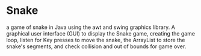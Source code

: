 # Snake
 a game of snake in Java using the awt and swing graphics library. A graphical user interface (GUI) to display the Snake game, creating the game loop, listen for Key presses to move the snake, the ArrayList to store the snake's segments, and check collision and out of bounds for game over.
